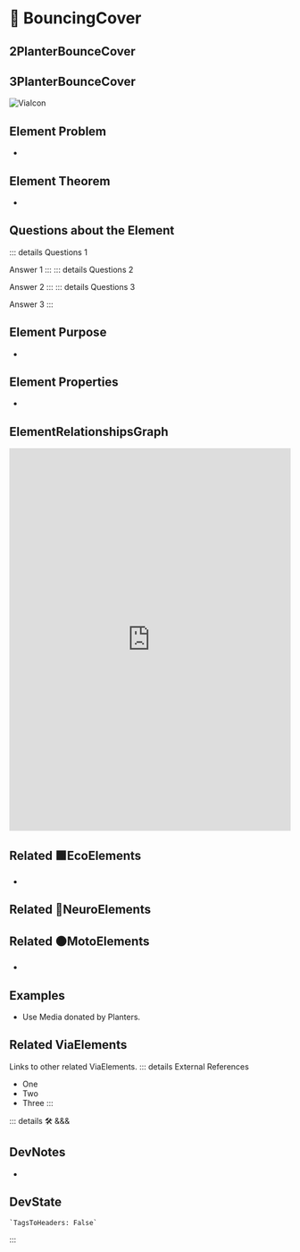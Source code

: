 
# 🔻 <via>BouncingCover</via>

## 2PlanterBounceCover

## 3PlanterBounceCover

![ViaIcon](/Via/Via_Icon.png)

## Element Problem

-

## Element Theorem

-

## Questions about the Element

::: details Questions 1

Answer 1
:::
::: details Questions 2

Answer 2
:::
::: details Questions 3

Answer 3
:::

## Element Purpose

-

## Element Properties

-

## ElementRelationshipsGraph

<iframe
    width="100%"
    height="684"
    frameborder="0"
    src="https://observablehq.com/embed/@d3/force-directed-graph/2?cells=chart"
></iframe>

## Related 🟩<eco>EcoElements</eco>

-

## Related 💜<neuro>NeuroElements</neuro>

## Related 🟠<moto>MotoElements</moto>

-

## Examples

- Use Media donated by Planters.

## Related <via>ViaElements</via>

Links to other related ViaElements.
::: details External References

- One
- Two
- Three
:::

::: details 🛠 <dev>&&&</dev>

## DevNotes

-

## DevState

```py
`TagsToHeaders: False`
```

:::
